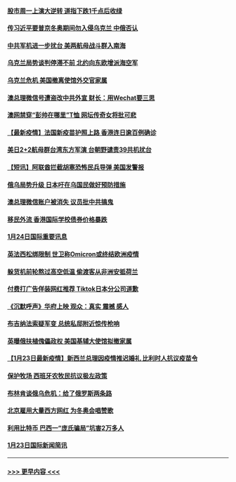 #### [股市周一上演大逆转 道指下跌1千点后收绿](../pages/prog202/a103329343.md?t=01250801) 
#### [传习近平要普京冬奥期间勿入侵乌克兰 中俄否认](../pages/prog202/a103329357.md?t=01250801) 
#### [中共军机进一步扰台 美两航母战斗群入南海](../pages/prog202/a103329275.md?t=01250801) 
#### [乌克兰局势谈判停滞不前 北约向东欧增派海空军](../pages/prog202/a103329236.md?t=01250801) 
#### [乌克兰危机 美国撤离使馆外交官家属](../pages/prog202/a103329192.md?t=01250801) 
#### [澳总理微信号遭盗改中共外宣 财长：用Wechat要三思](../pages/prog202/a103329184.md?t=01250801) 
#### [澳网禁穿“彭帅在哪里”T恤 网坛传奇女将批可悲](../pages/prog202/a103329177.md?t=01250801) 
#### [【最新疫情】法国新疫苗护照上路 香港连日逾百例确诊](../pages/prog202/a103329155.md?t=01250801) 
#### [美日2+2航母群台湾东方军演 台朝野谴责39共机扰台](../pages/prog202/a103329170.md?t=01250801) 
#### [【短讯】阿联酋拦截胡塞恐怖民兵导弹 美国发警报](../pages/prog202/a103329135.md?t=01250801) 
#### [俄乌局势升级 日本吁在乌国民做好预防措施](../pages/prog202/a103329015.md?t=01250801) 
#### [澳总理微信账户被消失 议员批中共搞鬼](../pages/prog202/a103329018.md?t=01250801) 
#### [移民外流 香港国际学校债券价格暴跌](../pages/prog202/a103329010.md?t=01250801) 
#### [1月24日国际重要讯息](../pages/prog202/a103328909.md?t=01250801) 
#### [英法西松绑限制 世卫称Omicron或终结欧洲疫情](../pages/prog202/a103328912.md?t=01250801) 
#### [躲货机前轮熬过高空低温 偷渡客从非洲安抵荷兰](../pages/prog202/a103328874.md?t=01250801) 
#### [付费打广告佯装网红推荐 Tiktok日本分公司道歉](../pages/prog202/a103328825.md?t=01250801) 
#### [《沉默呼声》华府上映 观众：真实 震撼 感人](../pages/prog202/a103328828.md?t=01250801) 
#### [布吉纳法索疑军变 总统私邸附近惊传枪响](../pages/prog202/a103328774.md?t=01250801) 
#### [英曝俄扶植傀儡政权 美国基辅大使馆拟撤家属](../pages/prog202/a103328633.md?t=01250801) 
#### [【1月23日最新疫情】新西兰总理因疫情推迟婚礼 比利时人抗议疫苗令](../pages/prog202/a103328631.md?t=01250801) 
#### [保护牧场 西班牙农牧民抗议极左政策](../pages/prog202/a103328584.md?t=01250801) 
#### [布林肯谈俄乌危机：给了俄罗斯两条路](../pages/prog202/a103328534.md?t=01250801) 
#### [北京雇用大量西方网红 为冬奥会唱赞歌](../pages/prog202/a103328535.md?t=01250801) 
#### [利用比特币  巴西一“庞氏骗局”坑害2万多人](../pages/prog202/a103328471.md?t=01250801) 
#### [1月23日国际新闻简讯](../pages/prog202/a103328445.md?t=01250801) 

----
#### [ >>> 更早内容 <<< ](../indexes/prog202-earlier.md)
